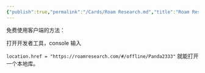```yaml
---
{"publish":true,"permalink":"/Cards/Roam Research.md","title":"Roam Research","created":"2022-06-09","modified":"2023-03-14","published":"2025-07-29T23:04:04.441+08:00","cssclasses":""}
---
```



免费使用客户端的方法：

打开开发者工具，console 输入

`location.href = "https://roamresearch.com/#/offline/Panda2333"` 就能打开一个本地库。